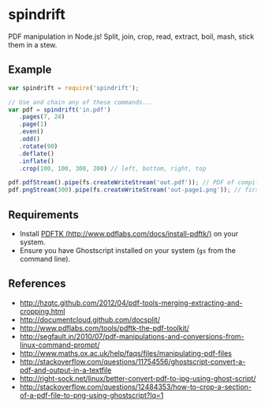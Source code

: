 # spindrift

PDF manipulation in Node.js! Split, join, crop, read, extract, boil, mash, stick them in a stew. 

## Example

```javascript
var spindrift = require('spindrift');

// Use and chain any of these commands...
var pdf = spindrift('in.pdf')
   .pages(7, 24)
   .page(1)
   .even()
   .odd()
   .rotate(90)
   .deflate()
   .inflate()
   .crop(100, 100, 300, 200) // left, bottom, right, top

pdf.pdfStream().pipe(fs.createWriteStream('out.pdf')); // PDF of compiled output
pdf.pngStream(300).pipe(fs.createWriteStream('out-page1.png')); // first page at 300 dpi
```

## Requirements

* Install [PDFTK (http://www.pdflabs.com/docs/install-pdftk/)](http://www.pdflabs.com/docs/install-pdftk/) on your system.
* Ensure you have Ghostscript installed on your system (`gs` from the command line).

## References

* http://hzqtc.github.com/2012/04/pdf-tools-merging-extracting-and-cropping.html
* http://documentcloud.github.com/docsplit/
* http://www.pdflabs.com/tools/pdftk-the-pdf-toolkit/
* http://segfault.in/2010/07/pdf-manipulations-and-conversions-from-linux-command-prompt/
* http://www.maths.ox.ac.uk/help/faqs/files/manipulating-pdf-files
* http://stackoverflow.com/questions/11754556/ghostscript-convert-a-pdf-and-output-in-a-textfile
* http://right-sock.net/linux/better-convert-pdf-to-jpg-using-ghost-script/
* http://stackoverflow.com/questions/12484353/how-to-crop-a-section-of-a-pdf-file-to-png-using-ghostscript?lq=1
